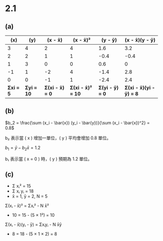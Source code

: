 # 2.1
## (a)
| (x) | (y) | (x - x̄) | (x - x̄)² | (y - ȳ) | (x - x̄)(y - ȳ) |
|----|----|----|----|----|----|
| 3  | 4  | 2  | 4  | 1.6  | 3.2  |
| 2  | 2  | 1  | 1  | -0.4  | -0.4  |
| 1  | 3  | 0  | 0  | 0.6  | 0  |
| -1  | 1  | -2  | 4  | -1.4  | 2.8  |
| 0  | 0  | -1  | 1  | -2.4  | 2.4  |
| **Σxi = 5**  | **Σyi = 10**  | **Σ(xi - x̄) = 0**  | **Σ(xi - x̄)² = 10**  | **Σ(yi - ȳ) = 0**  | **Σ(xi - x̄)(yi - ȳ) = 8**  |

## (b)

<div align="left">

$b_2 = \frac{\sum (x_i - \bar{x}) (y_i - \bar{y})}{\sum (x_i - \bar{x})^2} = 0.8$

b₂ 表示當 \( x \) 增加一單位，\( y \) 平均會增加 0.8 單位。

$b_1 = \bar{y} - b_2 \bar{x} = 1.2$

b₁ 表示當 \( x = 0 \) 時，\( y \) 預期為 1.2 單位。

</div>

## (c)

- Σ xᵢ² = 15
- Σ xᵢ yᵢ = 18
- x̄ = 1, ȳ = 2, N = 5

Σ(xᵢ - x̄)² = Σxᵢ² - N x̄²
   - 10 = 15 - (5 × 1²) = 10 

Σ(xᵢ - x̄)(yᵢ - ȳ) = Σxᵢyᵢ - N x̄ȳ
   - 8 = 18 - (5 × 1 × 2) = 8 


